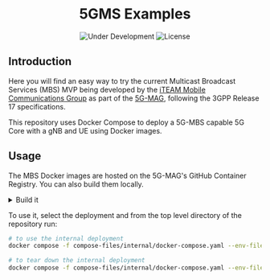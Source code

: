 <h1 align="center">5GMS Examples</h1>
<p align="center">
  <img src="https://img.shields.io/badge/Status-Under_Development-yellow" alt="Under Development">
  <img src="https://img.shields.io/badge/License-5G--MAG%20Public%20License%20(v1.0)-blue" alt="License">
</p>

## Introduction

Here you will find an easy way to try the current Multicast Broadcast Services (MBS) MVP being developed by the [iTEAM Mobile Communications Group](https://github.com/iTEAM-MCG) as part of the [5G-MAG](https://github.com/5G-MAG), following the 3GPP Release 17 specifications.

This repository uses Docker Compose to deploy a 5G-MBS capable 5G Core with a gNB and UE using Docker images.

## Usage

The MBS Docker images are hosted on the 5G-MAG's GitHub Container Registry. You can also build them locally.

<details>
<summary>Build it</summary>

> Note: This method uses the `docker-bake.hcl` file and requires `docker-buildx-plugin`

From the top level directory of the repository run:
```bash
docker buildx bake
```

</details>

To use it, select the deployment and from the top level directory of the repository run:
```bash
# to use the internal deployment
docker compose -f compose-files/internal/docker-compose.yaml --env-file=.env up -d
```

```bash
# to tear down the internal deployment
docker compose -f compose-files/internal/docker-compose.yaml --env-file=.env down
```
